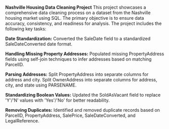 **Nashville Housing Data Cleaning Project**
This project showcases a comprehensive data cleaning process on a dataset from the Nashville housing market using SQL. The primary objective is to ensure data accuracy, consistency, and readiness for analysis. The project includes the following key tasks:

**Date Standardization:**
Converted the SaleDate field to a standardized SaleDateConverted date format.

**Handling Missing Property Addresses:**
Populated missing PropertyAddress fields using self-join techniques to infer addresses based on matching ParcelID.

**Parsing Addresses:**
Split PropertyAddress into separate columns for address and city.
Split OwnerAddress into separate columns for address, city, and state using PARSENAME.

**Standardizing Boolean Values:**
Updated the SoldAsVacant field to replace 'Y'/'N' values with 'Yes'/'No' for better readability.

**Removing Duplicates:**
Identified and removed duplicate records based on ParcelID, PropertyAddress, SalePrice, SaleDateConverted, and LegalReference.
